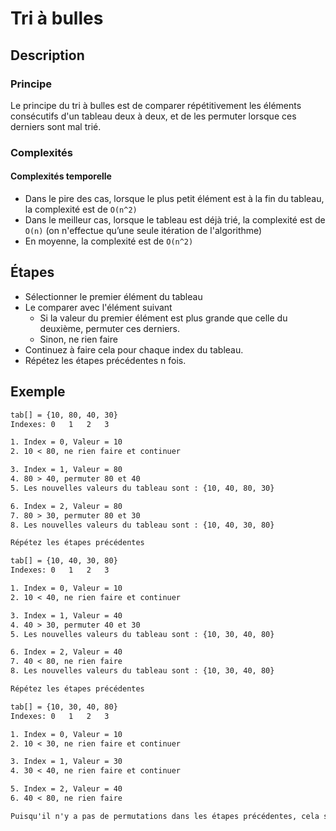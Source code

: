 # Tri à bulles

## Description

### Principe

Le principe du tri à bulles est de comparer répétitivement les éléments consécutifs d'un tableau deux à deux, et de les permuter lorsque ces derniers sont mal trié.

### Complexités

#### Complexités temporelle

- Dans le pire des cas, lorsque le plus petit élément est à la fin du tableau, la complexité est de `O(n^2)`
- Dans le meilleur cas, lorsque le tableau est déjà trié, la complexité est de `O(n)` (on n'effectue qu’une seule itération de l'algorithme)
- En moyenne, la complexité est de `O(n^2)`


## Étapes

- Sélectionner le premier élément du tableau
- Le comparer avec l'élément suivant
  - Si la valeur du premier élément est plus grande que celle du deuxième, permuter ces derniers.
  - Sinon, ne rien faire
- Continuez à faire cela pour chaque index du tableau.
- Répétez les étapes précédentes n fois.

## Exemple

```txt
tab[] = {10, 80, 40, 30}
Indexes: 0   1   2   3

1. Index = 0, Valeur = 10
2. 10 < 80, ne rien faire et continuer

3. Index = 1, Valeur = 80
4. 80 > 40, permuter 80 et 40
5. Les nouvelles valeurs du tableau sont : {10, 40, 80, 30}

6. Index = 2, Valeur = 80
7. 80 > 30, permuter 80 et 30
8. Les nouvelles valeurs du tableau sont : {10, 40, 30, 80}

Répétez les étapes précédentes

tab[] = {10, 40, 30, 80}
Indexes: 0   1   2   3

1. Index = 0, Valeur = 10
2. 10 < 40, ne rien faire et continuer

3. Index = 1, Valeur = 40
4. 40 > 30, permuter 40 et 30
5. Les nouvelles valeurs du tableau sont : {10, 30, 40, 80}

6. Index = 2, Valeur = 40
7. 40 < 80, ne rien faire
8. Les nouvelles valeurs du tableau sont : {10, 30, 40, 80}

Répétez les étapes précédentes

tab[] = {10, 30, 40, 80}
Indexes: 0   1   2   3

1. Index = 0, Valeur = 10
2. 10 < 30, ne rien faire et continuer

3. Index = 1, Valeur = 30
4. 30 < 40, ne rien faire et continuer

5. Index = 2, Valeur = 40
6. 40 < 80, ne rien faire

Puisqu'il n'y a pas de permutations dans les étapes précédentes, cela signifie que le tableau est trié et que nous pouvons nous arrêter ici.
```
